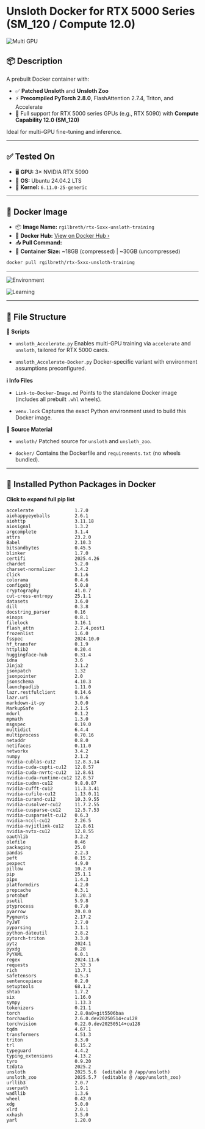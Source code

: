 # Unsloth Docker for RTX 5000 Series (SM\_120 / Compute 12.0)

![Multi GPU](images/config.png)

## 📦 Description

A prebuilt Docker container with:

* ✅ **Patched Unsloth** and **Unsloth Zoo**
* ⚡ **Precompiled PyTorch 2.8.0**, FlashAttention 2.7.4, Triton, and Accelerate
* 🚀 Full support for RTX 5000 series GPUs (e.g., RTX 5090) with **Compute Capability 12.0 (SM\_120)**

Ideal for multi-GPU fine-tuning and inference.

---

## ✅ Tested On

* 🖥️ **GPU:** 3× NVIDIA RTX 5090
* 🐧 **OS:** Ubuntu 24.04.2 LTS
* 🧠 **Kernel:** `6.11.0-25-generic`

---

## 🐳 Docker Image

- 📦 **Image Name:** `rgilbreth/rtx-5xxx-unsloth-training`  
- 🔗 **Docker Hub:** [View on Docker Hub ›](https://hub.docker.com/r/rgilbreth/rtx-5xxx-unsloth-training)  
- 📥 **Pull Command:**
- 💾 **Container Size:** ~18GB (compressed) | ~30GB (uncompressed)

```bash
docker pull rgilbreth/rtx-5xxx-unsloth-training
```

---

![Environment](images/train.png)

![Learning](images/learn.png)

---

## 📁 File Structure

<summary><strong>📜 Scripts</strong></summary>

* `unsloth_Accelerate.py`
  Enables multi-GPU training via `accelerate` and `unsloth`, tailored for RTX 5000 cards.

* `unsloth_Accelerate-Docker.py`
  Docker-specific variant with environment assumptions preconfigured.

<summary><strong>ℹ️ Info Files</strong></summary>

* `Link-to-Docker-Image.md`
  Points to the standalone Docker image (includes all prebuilt `.whl` wheels).

* `venv.lock`
  Captures the exact Python environment used to build this Docker image.

<summary><strong>📂 Source Material</strong></summary>

* `unsloth/`
  Patched source for `unsloth` and `unsloth_zoo`.

* `docker/`
  Contains the Dockerfile and `requirements.txt` (no wheels bundled).

---

## 🐍 Installed Python Packages in Docker

<summary><strong>Click to expand full pip list</strong></summary>

```text
accelerate               1.7.0  
aiohappyeyeballs         2.6.1  
aiohttp                  3.11.18  
aiosignal                1.3.2  
argcomplete              3.1.4  
attrs                    23.2.0  
Babel                    2.10.3  
bitsandbytes             0.45.5  
blinker                  1.7.0  
certifi                  2025.4.26  
chardet                  5.2.0  
charset-normalizer       3.4.2  
click                    8.1.6  
colorama                 0.4.6  
configobj                5.0.8  
cryptography             41.0.7  
cut-cross-entropy        25.1.1  
datasets                 3.6.0  
dill                     0.3.8  
docstring_parser         0.16  
einops                   0.8.1  
filelock                 3.16.1  
flash_attn               2.7.4.post1  
frozenlist               1.6.0  
fsspec                   2024.10.0  
hf_transfer              0.1.9  
httplib2                 0.20.4  
huggingface-hub          0.31.4  
idna                     3.6  
Jinja2                   3.1.2  
jsonpatch                1.32  
jsonpointer              2.0  
jsonschema               4.10.3  
launchpadlib             1.11.0  
lazr.restfulclient       0.14.6  
lazr.uri                 1.0.6  
markdown-it-py           3.0.0  
MarkupSafe               2.1.5  
mdurl                    0.1.2  
mpmath                   1.3.0  
msgspec                  0.19.0  
multidict                6.4.4  
multiprocess             0.70.16  
netaddr                  0.8.0  
netifaces                0.11.0  
networkx                 3.4.2  
numpy                    2.1.2  
nvidia-cublas-cu12       12.8.3.14  
nvidia-cuda-cupti-cu12   12.8.57  
nvidia-cuda-nvrtc-cu12   12.8.61  
nvidia-cuda-runtime-cu12 12.8.57  
nvidia-cudnn-cu12        9.8.0.87  
nvidia-cufft-cu12        11.3.3.41  
nvidia-cufile-cu12       1.13.0.11  
nvidia-curand-cu12       10.3.9.55  
nvidia-cusolver-cu12     11.7.2.55  
nvidia-cusparse-cu12     12.5.7.53  
nvidia-cusparselt-cu12   0.6.3  
nvidia-nccl-cu12         2.26.5  
nvidia-nvjitlink-cu12    12.8.61  
nvidia-nvtx-cu12         12.8.55  
oauthlib                 3.2.2  
olefile                  0.46  
packaging                25.0  
pandas                   2.2.3  
peft                     0.15.2  
pexpect                  4.9.0  
pillow                   10.2.0  
pip                      25.1.1  
pipx                     1.4.3  
platformdirs             4.2.0  
propcache                0.3.1  
protobuf                 3.20.3  
psutil                   5.9.8  
ptyprocess               0.7.0  
pyarrow                  20.0.0  
Pygments                 2.17.2  
PyJWT                    2.7.0  
pyparsing                3.1.1  
python-dateutil          2.8.2  
pytorch-triton           3.3.0  
pytz                     2024.1  
pyxdg                    0.28  
PyYAML                   6.0.1  
regex                    2024.11.6  
requests                 2.32.3  
rich                     13.7.1  
safetensors              0.5.3  
sentencepiece            0.2.0  
setuptools               68.1.2  
shtab                    1.7.2  
six                      1.16.0  
sympy                    1.13.3  
tokenizers               0.21.1  
torch                    2.8.0a0+git5506baa  
torchaudio               2.6.0.dev20250514+cu128  
torchvision              0.22.0.dev20250514+cu128  
tqdm                     4.67.1  
transformers             4.51.3  
triton                   3.3.0  
trl                      0.15.2  
typeguard                4.4.2  
typing_extensions        4.13.2  
tyro                     0.9.20  
tzdata                   2025.2  
unsloth                  2025.5.6  (editable @ /app/unsloth)  
unsloth_zoo              2025.5.7  (editable @ /app/unsloth_zoo)  
urllib3                  2.0.7  
userpath                 1.9.1  
wadllib                  1.3.6  
wheel                    0.42.0  
xdg                      5.0.0  
xlrd                     2.0.1  
xxhash                   3.5.0  
yarl                     1.20.0  
```
